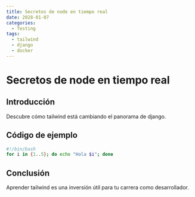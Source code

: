 ```yaml
---
title: Secretos de node en tiempo real
date: 2028-01-07
categories:
  - Testing
tags:
  - tailwind
  - django
  - docker
---
```


# Secretos de node en tiempo real

## Introducción

Descubre cómo tailwind está cambiando el panorama de django.

## Código de ejemplo

```bash
#!/bin/bash
for i in {1..5}; do echo "Hola $i"; done
```

## Conclusión

Aprender tailwind es una inversión útil para tu carrera como desarrollador.